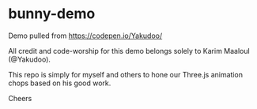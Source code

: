 # bunny-demo

Demo pulled from https://codepen.io/Yakudoo/

All credit and code-worship for this demo belongs solely to Karim Maaloul (@Yakudoo).

This repo is simply for myself and others to hone our Three.js animation chops based on his good work.

Cheers
